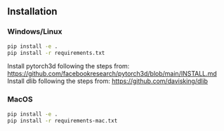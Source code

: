 ## Installation

### Windows/Linux
```bash
pip install -e .
pip install -r requirements.txt
```
Install pytorch3d following the steps from: https://github.com/facebookresearch/pytorch3d/blob/main/INSTALL.md
Install dlib following the steps from: https://github.com/davisking/dlib

### MacOS
```bash
pip install -e .
pip install -r requirements-mac.txt
```
